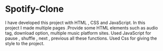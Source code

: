 # Spotify-Clone
I have developed this project with HTML , CSS and JavaScript. In this project I made multiple pages .Provide some HTML elements such as audio tag, download option, multiple music platform sites. Used JavaScript for pause , shuffle , next , previous all these functions. Used Css for giving the style to the project.
